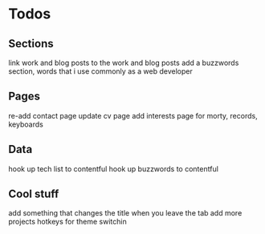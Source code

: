 # Todos


## Sections

link work and blog posts to the work and blog posts
add a buzzwords section, words that i use commonly as a web developer

## Pages

re-add contact page
update cv page
add interests page for morty, records, keyboards

## Data

hook up tech list to contentful
hook up buzzwords to contentful

## Cool stuff

add something that changes the title when you leave the tab
add more projects
hotkeys for theme switchin
